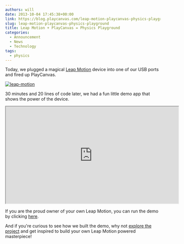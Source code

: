 ```yaml
---
authors: will
date: 2013-10-04 17:45:38+00:00
link: https://blog.playcanvas.com/leap-motion-playcanvas-physics-playground/
slug: leap-motion-playcanvas-physics-playground
title: Leap Motion + PlayCanvas = Physics Playground
categories:
  - Announcement
  - News
  - Technology
tags:
  - physics
---
```


Today, we plugged a magical [Leap Motion](https://www.leapmotion.com/) device into one of our USB ports and fired up PlayCanvas.

[![leap-motion](/img/leap-motion1.png)](/img/leap-motion1.png)

30 minutes and 20 lines of code later, we had a fun little demo app that shows the power of the device.

<div className="iframe-container">
    <iframe loading="lazy" width="560" height="315" src="https://www.youtube.com/embed/LoQyUDw8Ngg" title="YouTube video player" allow="accelerometer; autoplay; clipboard-write; encrypted-media; gyroscope; picture-in-picture" allowfullscreen></iframe>
</div>

If you are the proud owner of your own Leap Motion, you can run the demo by clicking [here](https://playcanv.as/p/HFJFJBDw/).

And if you're curious to see how we built the demo, why not [explore the project](https://playcanvas.com/project/1755/overview/demo-leap-motion) and get inspired to build your own Leap Motion powered masterpiece!
